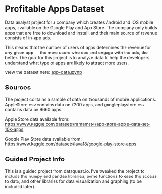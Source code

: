 # Profitable Apps Dataset
Data analyst project for a company which creates Android and iOS mobile apps, available on the Google Play and App Store. The company only builds apps that are free to download and install, and their main source of revenue consists of in-app ads. 

This means that the number of users of apps determines the revenue for any given app — the more users who see and engage with the ads, the better. The goal for this project is to analyze data to help the developers understand what type of apps are likely to attract more users.

View the dataset here: [app-data.ipynb](app-data.ipynb)

## Sources
The project contains a sample of data on thousands of mobile applications. AppleStore.csv contains data on 7200 apps, and googleplaystore.csv contains data on 9660 apps.

Apple Store data available from: https://www.kaggle.com/datasets/ramamet4/app-store-apple-data-set-10k-apps

Google Play Store data available from: https://www.kaggle.com/datasets/lava18/google-play-store-apps

## Guided Project Info
This is a guided project from dataquest.io. I've tweaked the project to include the numpy and pandas libraries, some functions to ease the access to data, and other libraries for data visualization and graphing (to be included later).
